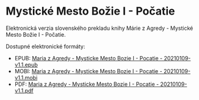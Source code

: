 # Mystické Mesto Božie I - Počatie

Elektronická verzia slovenského prekladu knihy Márie z Agredy - Mystické Mesto Božie I - Počatie.

Dostupné elektronické formáty:

* EPUB: [Maria z Agredy - Mysticke Mesto Bozie I - Pocatie - 20210109-v1.1.epub](https://github.com/viliampucik/mysticke-mesto-bozie-1/releases/download/v1.0/Maria.z.Agredy.-.Mysticke.Mesto.Bozie.I.-.Pocatie.-.20210109-v1.1.epub)
* MOBI: [Maria z Agredy - Mysticke Mesto Bozie I - Pocatie - 20210109-v1.1.mobi](https://github.com/viliampucik/mysticke-mesto-bozie-1/releases/download/v1.0/Maria.z.Agredy.-.Mysticke.Mesto.Bozie.I.-.Pocatie.-.20210109-v1.1.mobi)
* PDF: [Maria z Agredy - Mysticke Mesto Bozie I - Pocatie - 20210109-v1.1.pdf](https://github.com/viliampucik/mysticke-mesto-bozie-1/releases/download/v1.0/Maria.z.Agredy.-.Mysticke.Mesto.Bozie.I.-.Pocatie.-.20210109-v1.1.pdf)
